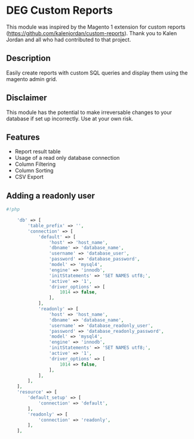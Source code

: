 # DEG Custom Reports

This module was inspired by the Magento 1 extension for custom reports (https://github.com/kalenjordan/custom-reports).
Thank you to Kalen Jordan and all who had contributed to that project.

## Description

Easily create reports with custom SQL queries and display them using the magento admin grid.

## Disclaimer

This module has the potential to make irreversable changes to your database if set up incorrectly. Use at your own risk.

## Features

* Report result table
* Usage of a read only database connection
* Column Filtering
* Column Sorting
* CSV Export

## Adding a readonly user

```php
#!php

    'db' => [
        'table_prefix' => '',
        'connection' => [
            'default' => [
                'host' => 'host_name',
                'dbname' => 'database_name',
                'username' => 'database_user',
                'password' => 'database_password',
                'model' => 'mysql4',
                'engine' => 'innodb',
                'initStatements' => 'SET NAMES utf8;',
                'active' => '1',
                'driver_options' => [
                    1014 => false,
                ],
            ],
            'readonly' => [
                'host' => 'host_name',
                'dbname' => 'database_name',
                'username' => 'database_readonly_user',
                'password' => 'database_readonly_password',
                'model' => 'mysql4',
                'engine' => 'innodb',
                'initStatements' => 'SET NAMES utf8;',
                'active' => '1',
                'driver_options' => [
                    1014 => false,
                ],
            ],
        ],
    ],
    'resource' => [
        'default_setup' => [
            'connection' => 'default',
        ],
        'readonly' => [
            'connection' => 'readonly',
        ],
    ],
```

